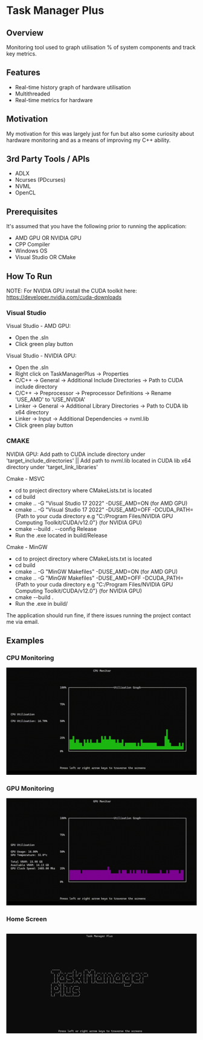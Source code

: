 # Task Manager Plus

## Overview
Monitoring tool used to graph utilisation % of system components and track key metrics. 

## Features
- Real-time history graph of hardware utilisation
- Multithreaded
- Real-time metrics for hardware

## Motivation
My motivation for this was largely just for fun but also some curiosity about hardware monitoring and as a means of improving my C++ ability.

## 3rd Party Tools / APIs
- ADLX
- Ncurses (PDcurses)
- NVML
- OpenCL

## Prerequisites
It's assumed that you have the following prior to running the application:
- AMD GPU OR NVIDIA GPU
- CPP Compiler
- Windows OS
- Visual Studio OR CMake

## How To Run
NOTE: For NVIDIA GPU install the CUDA toolkit here: https://developer.nvidia.com/cuda-downloads

### Visual Studio
Visual Studio - AMD GPU:
- Open the .sln
- Click green play button

Visual Studio - NVIDIA GPU:
- Open the .sln
- Right click on TaskManagerPlus -> Properties
- C/C++ -> General -> Additional Include Directories -> Path to CUDA include directory
- C/C++ -> Preprocessor -> Preprocessor Definitions -> Rename 'USE_AMD' to 'USE_NVIDIA'
- Linker -> General -> Additional Library Directories -> Path to CUDA lib x64 directory
- Linker -> Input -> Additional Dependencies -> nvml.lib
- Click green play button
  
### CMAKE
NVIDIA GPU: Add path to CUDA include directory under 'target_include_directories' || Add path to nvml.lib located in CUDA lib x64 directory under 'target_link_libraries'

Cmake - MSVC
- cd to project directory where CMakeLists.txt is located
- cd build
- cmake .. -G "Visual Studio 17 2022" -DUSE_AMD=ON (for AMD GPU)
- cmake .. -G "Visual Studio 17 2022" -DUSE_AMD=OFF -DCUDA_PATH={Path to your cuda directory e.g "C:/Program Files/NVIDIA GPU Computing Toolkit/CUDA/v12.0"} (for NVIDIA GPU)
- cmake --build . --config Release
- Run the .exe located in build/Release

Cmake - MinGW
- cd to project directory where CMakeLists.txt is located
- cd build
- cmake .. -G "MinGW Makefiles" -DUSE_AMD=ON (for AMD GPU)
- cmake .. -G "MinGW Makefiles" -DUSE_AMD=OFF -DCUDA_PATH={Path to your cuda directory e.g "C:/Program Files/NVIDIA GPU Computing Toolkit/CUDA/v12.0"} (for NVIDIA GPU)
- cmake --build .
- Run the .exe in build/

The application should run fine, if there issues running the project contact me via email.

## Examples

### CPU Monitoring
![CPU Monitoring](Assets/cpu.gif)

### GPU Monitoring
![GPU Monitoring](Assets/GPU.gif)

### Home Screen
![Home Screen](Assets/Home.png)
---

